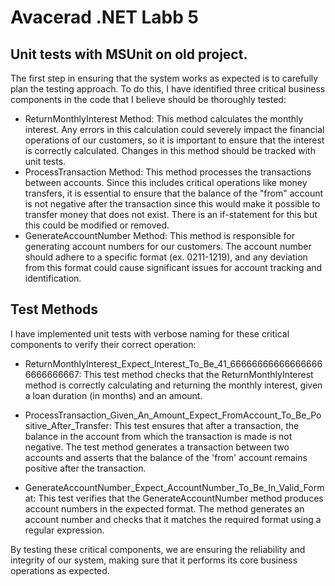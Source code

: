 # Avacerad .NET Labb 5
## Unit tests with MSUnit on old project. 
The first step in ensuring that the system works as expected is to carefully plan the testing approach. To do this, I have identified three critical business components in the code that I believe should be thoroughly tested:

+ ReturnMonthlyInterest Method: This method calculates the monthly interest. Any errors in this calculation could severely impact the financial operations of our customers, so it is important to ensure that the interest is correctly calculated. Changes in this method should be tracked with unit tests.
+ ProcessTransaction Method: This method processes the transactions between accounts. Since this includes critical operations like money transfers, it is essential to ensure that the balance of the "from" account is not negative after the transaction since this would make it possible to transfer money that does not exist. There is an if-statement for this but this could be modified or removed.
+ GenerateAccountNumber Method: This method is responsible for generating account numbers for our customers. The account number should adhere to a specific format (ex. 0211-1219), and any deviation from this format could cause significant issues for account tracking and identification.

## Test Methods
I have implemented unit tests with verbose naming for these critical components to verify their correct operation:

+ ReturnMonthlyInterest_Expect_Interest_To_Be_41_666666666666666666666666667: This test method checks that the ReturnMonthlyInterest method is correctly calculating and returning the monthly interest, given a loan duration (in months) and an amount.

+ ProcessTransaction_Given_An_Amount_Expect_FromAccount_To_Be_Positive_After_Transfer: This test ensures that after a transaction, the balance in the account from which the transaction is made is not negative. The test method generates a transaction between two accounts and asserts that the balance of the 'from' account remains positive after the transaction.

+ GenerateAccountNumber_Expect_AccountNumber_To_Be_In_Valid_Format: This test verifies that the GenerateAccountNumber method produces account numbers in the expected format. The method generates an account number and checks that it matches the required format using a regular expression.  
  
By testing these critical components, we are ensuring the reliability and integrity of our system, making sure that it performs its core business operations as expected.
